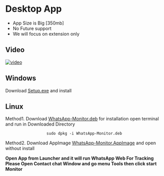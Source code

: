 # Desktop App

* App Size is Big [350mb]
* No Future support 
* We will focus on extension only  

## Video
[![video](https://user-images.githubusercontent.com/29729380/85369456-c37a4900-b54a-11ea-9e08-d29ac54e2b4e.png)
](https://www.youtube.com/watch?v=oDPMrvz2YhI)



## Windows
Download [Setup.exe](https://drive.google.com/file/d/1BF6OtZVA4xcRjeA_R8W-CxUSAVK9qWft/view?usp=sharing) and install 

## Linux 

Method1. Download [WhatsApp-Monitor.deb](https://drive.google.com/file/d/1niS3DmdU-4yFzG5580fLH4lEUzFF55m8/view?usp=sharing) for installation open terminal and run in Downloaded Directory

                      sudo dpkg -i WhatsApp-Monitor.deb 
        
Method2. Download AppImage [WhatsApp-Monitor.AppImage](https://drive.google.com/file/d/16f2jcMI4fBHtP5_X3IOIWCVpVMWeGEiw/view?usp=sharing) and open without install
                      
                      
                      
 **Open App from Launcher and it will run WhatsApp Web  For Tracking Please Open Contact chat Window and go menu Tools then click start Monitor**
